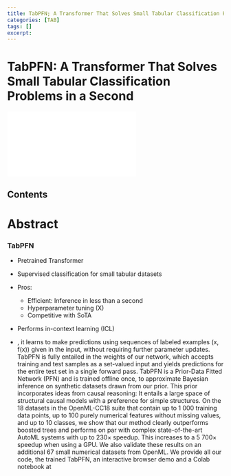 ```yaml
---
title: TabPFN; A Transformer That Solves Small Tabular Classification Problems in a Second
categories: [TAB]
tags: []
excerpt: 
---
```


<script src="https://cdn.mathjax.org/mathjax/latest/MathJax.js?config=TeX-AMS-MML_HTMLorMML" type="text/javascript"></script>
# TabPFN: A Transformer That Solves Small Tabular Classification Problems in a Second

<embed src="/assets/pdf/tab_dl.pdf" ddtype="application/pdf" />

## Contents



# Abstract

### TabPFN

- Pretrained Transformer

- Supervised classification for small tabular datasets
- Pros:
  - Efficient: Inference in less than a second
  - Hyperparameter tuning (X)
  - Competitive with SoTA
- Performs in-context learning (ICL)
- , it learns to make predictions using sequences of labeled examples (x, f(x)) given in the input, without requiring further parameter updates. TabPFN is fully entailed in the weights of our network, which accepts training and test samples as a set-valued input and yields predictions for the entire test set in a single forward pass. TabPFN is a Prior-Data Fitted Network (PFN) and is trained offline once, to approximate Bayesian inference on synthetic datasets drawn from our prior. This prior incorporates ideas from causal reasoning: It entails a large space of structural causal models with a preference for simple structures. On the 18 datasets in the OpenML-CC18 suite that contain up to 1 000 training data points, up to 100 purely numerical features without missing values, and up to 10 classes, we show that our method clearly outperforms boosted trees and performs on par with complex state-of-the-art AutoML systems with up to 230× speedup. This increases to a 5 700× speedup when using a GPU. We also validate these results on an additional 67 small numerical datasets from OpenML. We provide all our code, the trained TabPFN, an interactive browser demo and a Colab notebook at